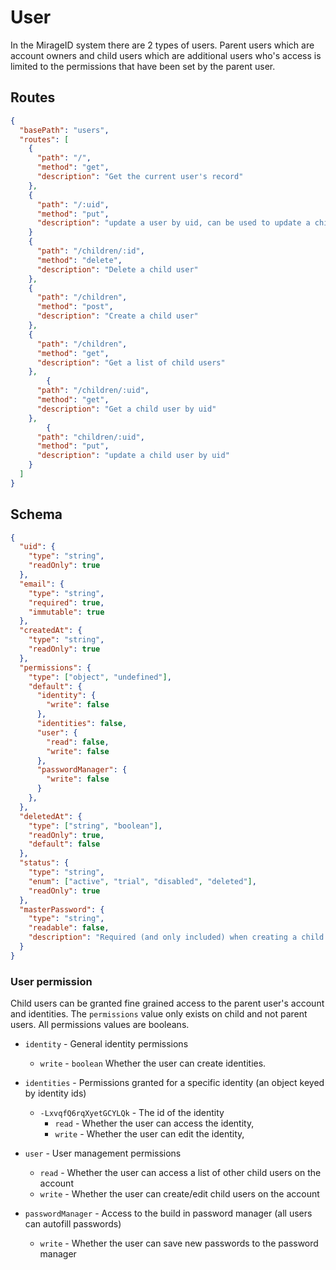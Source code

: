 # User

In the MirageID system there are 2 types of users. Parent users which are account owners and child users which are additional users who's access is limited to the permissions that have been set by the parent user.

## Routes

```json
{
  "basePath": "users",
  "routes": [
    {
      "path": "/",
      "method": "get",
      "description": "Get the current user's record"
    },
    {
      "path": "/:uid",
      "method": "put",
      "description": "update a user by uid, can be used to update a child user"
    }
    {
      "path": "/children/:id",
      "method": "delete",
      "description": "Delete a child user"
    },
    {
      "path": "/children",
      "method": "post",
      "description": "Create a child user"
    },
    {
      "path": "/children",
      "method": "get",
      "description": "Get a list of child users"
    },
        {
      "path": "/children/:uid",
      "method": "get",
      "description": "Get a child user by uid"
    },
        {
      "path": "children/:uid",
      "method": "put",
      "description": "update a child user by uid"
    }
  ]
}
```

## Schema

```json
{
  "uid": {
    "type": "string",
    "readOnly": true
  },
  "email": {
    "type": "string",
    "required": true,
    "immutable": true
  },
  "createdAt": {
    "type": "string",
    "readOnly": true
  },
  "permissions": {
    "type": ["object", "undefined"],
    "default": {
      "identity": {
        "write": false
      },
      "identities": false,
      "user": {
        "read": false,
        "write": false
      },
      "passwordManager": {
        "write": false
      }
    },
  },
  "deletedAt": {
    "type": ["string", "boolean"],
    "readOnly": true,
    "default": false
  },
  "status": {
    "type": "string",
    "enum": ["active", "trial", "disabled", "deleted"],
    "readOnly": true
  },
  "masterPassword": {
    "type": "string",
    "readable": false,
    "description": "Required (and only included) when creating a child user. This is the password for the parent user's account. It is needed to create an encrypted key for the child that is compatible with the parent's"
  }
}
```

### User permission
Child users can be granted fine grained access to the parent user's account and identities.
The `permissions` value only exists on child and not parent users.
All permissions values are booleans.

- `identity` - General identity permissions
  - `write` - `boolean` Whether the user can create identities.

- `identities` - Permissions granted for a specific identity (an object keyed by identity ids)
  - `-LxvqfQ6rqXyetGCYLQk` - The id of the identity
    - `read` - Whether the user can access the identity,
    - `write` - Whether the user can edit the identity,

- `user` - User management permissions
  - `read` - Whether the user can access a list of other child users on the account
  - `write` - Whether the user can create/edit child users on the account

- `passwordManager` - Access to the build in password manager (all users can autofill passwords)
  - `write` - Whether the user can save new passwords to the password manager
